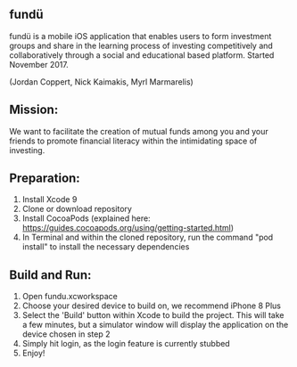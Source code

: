 fundü
------------
fundü is a mobile iOS application that enables users to form investment groups and share in the learning process of investing competitively and collaboratively through a social and educational based platform. Started November 2017.

(Jordan Coppert, Nick Kaimakis, Myrl Marmarelis)

Mission:
------------
We want to facilitate the creation of mutual funds among you and your friends to promote financial literacy within the intimidating space of investing.

Preparation:
------------
1. Install Xcode 9
2. Clone or download repository
3. Install CocoaPods (explained here: https://guides.cocoapods.org/using/getting-started.html)
4. In Terminal and within the cloned repository, run the command "pod install" to install the necessary dependencies

Build and Run:
--------------
1. Open fundu.xcworkspace
2. Choose your desired device to build on, we recommend iPhone 8 Plus
3. Select the 'Build' button within Xcode to build the project. This will take a few minutes, but a simulator window will display the application on the device chosen in step 2
4. Simply hit login, as the login feature is currently stubbed
5. Enjoy!
